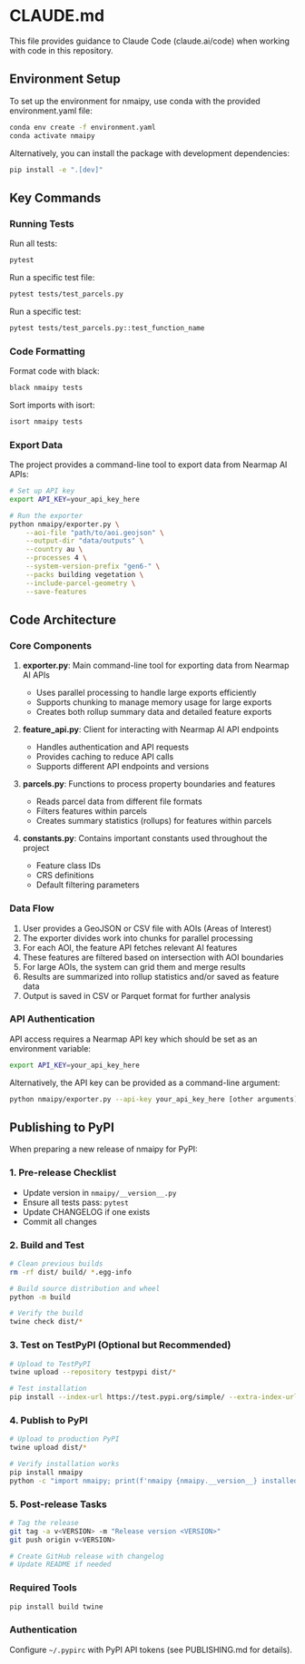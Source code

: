 # CLAUDE.md

This file provides guidance to Claude Code (claude.ai/code) when working with code in this repository.

## Environment Setup

To set up the environment for nmaipy, use conda with the provided environment.yaml file:

```bash
conda env create -f environment.yaml
conda activate nmaipy
```

Alternatively, you can install the package with development dependencies:

```bash
pip install -e ".[dev]"
```

## Key Commands

### Running Tests

Run all tests:
```bash
pytest
```

Run a specific test file:
```bash
pytest tests/test_parcels.py
```

Run a specific test:
```bash
pytest tests/test_parcels.py::test_function_name
```

### Code Formatting

Format code with black:
```bash
black nmaipy tests
```

Sort imports with isort:
```bash
isort nmaipy tests
```

### Export Data

The project provides a command-line tool to export data from Nearmap AI APIs:

```bash
# Set up API key
export API_KEY=your_api_key_here

# Run the exporter
python nmaipy/exporter.py \
    --aoi-file "path/to/aoi.geojson" \
    --output-dir "data/outputs" \
    --country au \
    --processes 4 \
    --system-version-prefix "gen6-" \
    --packs building vegetation \
    --include-parcel-geometry \
    --save-features
```

## Code Architecture

### Core Components

1. **exporter.py**: Main command-line tool for exporting data from Nearmap AI APIs
   - Uses parallel processing to handle large exports efficiently
   - Supports chunking to manage memory usage for large exports
   - Creates both rollup summary data and detailed feature exports

2. **feature_api.py**: Client for interacting with Nearmap AI API endpoints
   - Handles authentication and API requests
   - Provides caching to reduce API calls
   - Supports different API endpoints and versions

3. **parcels.py**: Functions to process property boundaries and features
   - Reads parcel data from different file formats
   - Filters features within parcels 
   - Creates summary statistics (rollups) for features within parcels

4. **constants.py**: Contains important constants used throughout the project
   - Feature class IDs
   - CRS definitions
   - Default filtering parameters

### Data Flow

1. User provides a GeoJSON or CSV file with AOIs (Areas of Interest)
2. The exporter divides work into chunks for parallel processing
3. For each AOI, the feature API fetches relevant AI features
4. These features are filtered based on intersection with AOI boundaries
5. For large AOIs, the system can grid them and merge results
6. Results are summarized into rollup statistics and/or saved as feature data
7. Output is saved in CSV or Parquet format for further analysis

### API Authentication

API access requires a Nearmap API key which should be set as an environment variable:
```bash
export API_KEY=your_api_key_here
```

Alternatively, the API key can be provided as a command-line argument:
```bash
python nmaipy/exporter.py --api-key your_api_key_here [other arguments]
```

## Publishing to PyPI

When preparing a new release of nmaipy for PyPI:

### 1. Pre-release Checklist
- Update version in `nmaipy/__version__.py`
- Ensure all tests pass: `pytest`
- Update CHANGELOG if one exists
- Commit all changes

### 2. Build and Test
```bash
# Clean previous builds
rm -rf dist/ build/ *.egg-info

# Build source distribution and wheel
python -m build

# Verify the build
twine check dist/*
```

### 3. Test on TestPyPI (Optional but Recommended)
```bash
# Upload to TestPyPI
twine upload --repository testpypi dist/*

# Test installation
pip install --index-url https://test.pypi.org/simple/ --extra-index-url https://pypi.org/simple/ nmaipy
```

### 4. Publish to PyPI
```bash
# Upload to production PyPI
twine upload dist/*

# Verify installation works
pip install nmaipy
python -c "import nmaipy; print(f'nmaipy {nmaipy.__version__} installed successfully')"
```

### 5. Post-release Tasks
```bash
# Tag the release
git tag -a v<VERSION> -m "Release version <VERSION>"
git push origin v<VERSION>

# Create GitHub release with changelog
# Update README if needed
```

### Required Tools
```bash
pip install build twine
```

### Authentication
Configure `~/.pypirc` with PyPI API tokens (see PUBLISHING.md for details).